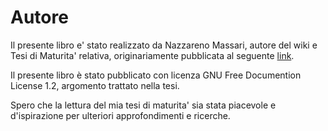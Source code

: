 # Autore

Il presente libro e' stato realizzato da Nazzareno Massari, autore del wiki e Tesi di Maturita' relativa,  originariamente pubblicata al  seguente [link](https://theopensourcepa.altervista.org/doku.php?id=open_source).

Il presente libro è stato pubblicato con licenza GNU Free Documention License 1.2, argomento trattato nella tesi.

Spero che la lettura del mia tesi di maturita' sia stata piacevole e d'ispirazione per ulteriori approfondimenti e ricerche.


